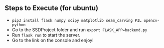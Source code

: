 ## Steps to Execute (for ubuntu)
- ```pip3 install flask numpy scipy matplotlib seam_carving PIL opencv-python```
- Go to the SSDProject folder and run ```export FLASK_APP=backend.py```
- Run ```flask run``` to start the server.
- Go to the link on the console and enjoy!
